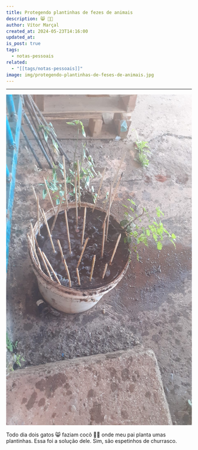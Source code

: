 ```yaml
---
title: Protegendo plantinhas de fezes de animais
description: 😸 💩😄
author: Vítor Marçal
created_at: 2024-05-23T14:16:00
updated_at: 
is_post: true
tags:
  - notas-pessoais
related:
  - "[[tags/notas-pessoais]]"
image: img/protegendo-plantinhas-de-feses-de-animais.jpg
---
```

----

![Protegendo plantinhas de fezes de animais com espetinhos de churrasco](img/protegendo-plantinhas-de-fezes-de-animais.jpg)

Todo dia dois gatos 😸 faziam cocô 💩😄 onde meu pai planta umas plantinhas. Essa foi a solução dele. Sim, são espetinhos de churrasco.
